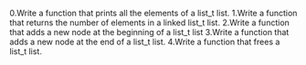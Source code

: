 0.Write a function that prints all the elements of a list_t list.
1.Write a function that returns the number of elements in a linked list_t list.
2.Write a function that adds a new node at the beginning of a list_t list
3.Write a function that adds a new node at the end of a list_t list.
4.Write a function that frees a list_t list.
